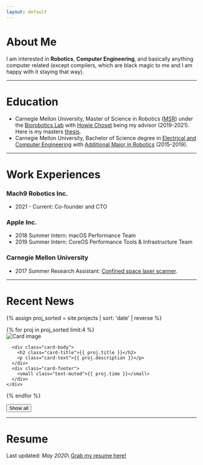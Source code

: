 ```yaml
---
layout: default
---
```


<!-- <pre class="highlight">
🔔 Check out my new <a href="/projects/all">project gallery</a>!
</pre> -->

# About Me

I am interested in **Robotics**, **Computer Engineering**,
and basically anything computer related
(except compilers, which are black magic to me and I am happy
with it staying that way).

* * *

# Education
* Carnegie Mellon University, Master of Science in Robotics
([MSR][msr_link]) under the [Biorobotics Lab][bio_link]
with [Howie Choset][howie_choset] being my advisor
(2019-2021). Here is my masters [thesis][thesis_link].
* Carnegie Mellon University,
Bachelor of Science degree in
[Electrical and Computer Engineering][ece_link] with
[Additional Major in Robotics][robo_major_link] (2015-2019).

* * *

# Work Experiences

### Mach9 Robotics Inc.
* 2021 - Current: Co-founder and CTO

### Apple Inc.
* 2018 Summer Intern: macOS Performance Team
* 2019 Summer Intern: CoreOS Performance Tools & Infrastructure Team

### Carnegie Mellon University
* 2017 Summer Research Assistant: [Confined space laser scanner][blaser].

* * *

# Recent News

{% assign proj_sorted = site.projects | sort: 'date' | reverse %}
<div class="card-group">
  {% for proj in proj_sorted limit:4 %}
    <div class="card"  onclick="location.href='{{ proj.url }}#title';" style="cursor: pointer;">
      <img class="card-img-top" src="{{ proj.thumbnail }}" alt="Card image">

      <div class="card-body">
        <h2 class="card-title">{{ proj.title }}</h2>
        <p class="card-text">{{ proj.description }}</p>
      </div>
      <div class="card-footer">
        <small class="text-muted">{{ proj.time }}</small>
      </div>
    </div>
  {% endfor %}
</div>

<button type="button" class="wide-button" onclick="location.href='/projects/all'">
Show all
</button>

* * *

# Resume
Last updated: *May 2020*\\
[Grab my resume here!][resume_link]

[ece_link]: https://www.ece.cmu.edu
[robo_major_link]: https://www.ri.cmu.edu/education/academic-programs/undergraduate-options/
[cmu_link]: https://www.cmu.edu
[howie_choset]: https://en.wikipedia.org/wiki/Howie_Choset
[msr_link]: https://www.ri.cmu.edu/education/academic-programs/master-of-science-robotics/
[bio_link]: http://biorobotics.ri.cmu.edu/index.php
[blaser]: http://biorobotics.ri.cmu.edu/research/ConfinedSpacePerception.php
[jolly_roger]: https://sites.google.com/view/cmu-jollyroger
[robo_monkey]: https://www.youtube.com/watch?v=4T_pGsnyUNg

[resume_link]: /assets/files/Haowen_Shi_Resume_F20.pdf
[thesis_link]: https://www.ri.cmu.edu/publications/the-design-of-a-compact-laser-scanner-and-an-integrated-simulation-environment-for-smart-manufacturing/
